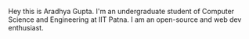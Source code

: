 Hey this is Aradhya Gupta. I'm an undergraduate student of Computer Science and Engineering at IIT Patna. I am an open-source and web dev enthusiast.
